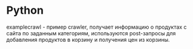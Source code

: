# Python

examplecrawl -  пример crawler, получает информацию о продуктах с сайта по заданным категориям,
	используются post-запросы для добавления продуктов в корзину и получения цен из корзины.

